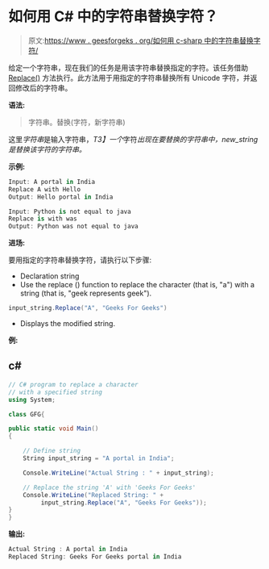 # 如何用 C# 中的字符串替换字符？

> 原文:[https://www . geesforgeks . org/如何用 c-sharp 中的字符串替换字符/](https://www.geeksforgeeks.org/how-to-replace-a-character-with-the-string-in-c-sharp/)

给定一个字符串，现在我们的任务是用该字符串替换指定的字符。该任务借助 [Replace()](https://www.geeksforgeeks.org/c-sharp-replace-method/) 方法执行。此方法用于用指定的字符串替换所有 Unicode 字符，并返回修改后的字符串。

**语法:**

> 字符串。替换(字符，新字符串)

这里*字符串*是输入字符串，*T3】一个*字符*出现在要替换的字符串中，new_string 是替换该字符的字符串。*

**示例:**

```cs
Input: A portal in India
Replace A with Hello
Output: Hello portal in India

Input: Python is not equal to java
Replace is with was
Output: Python was not equal to java
```

**进场:**

要用指定的字符串替换字符，请执行以下步骤:

*   Declaration string
*   Use the replace () function to replace the character (that is, "a") with a string (that is, "geek represents geek").

```cs
input_string.Replace("A", "Geeks For Geeks")
```

*   Displays the modified string.

**例:**

## c#

```cs
// C# program to replace a character
// with a specified string
using System;

class GFG{

public static void Main()
{

    // Define string
    String input_string = "A portal in India";

    Console.WriteLine("Actual String : " + input_string);

    // Replace the string 'A' with 'Geeks For Geeks'
    Console.WriteLine("Replaced String: " +
         input_string.Replace("A", "Geeks For Geeks"));
}
}
```

**输出:**

```cs
Actual String : A portal in India
Replaced String: Geeks For Geeks portal in India
```